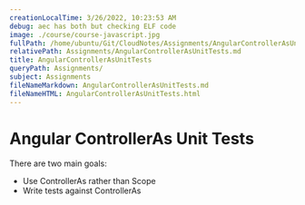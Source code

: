 ```yaml
---
creationLocalTime: 3/26/2022, 10:23:53 AM
debug: aec has both but checking ELF code
image: ./course/course-javascript.jpg
fullPath: /home/ubuntu/Git/CloudNotes/Assignments/AngularControllerAsUnitTests.md
relativePath: Assignments/AngularControllerAsUnitTests.md
title: AngularControllerAsUnitTests
queryPath: Assignments/
subject: Assignments
fileNameMarkdown: AngularControllerAsUnitTests.md
fileNameHTML: AngularControllerAsUnitTests.html
---
```



<!-- toc -->
<!-- tocstop -->

# Angular ControllerAs Unit Tests

There are two main goals:

- Use ControllerAs rather than Scope
- Write tests against ControllerAs

